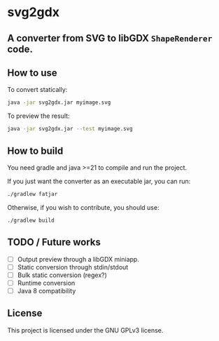 # svg2gdx
## A converter from SVG to libGDX `ShapeRenderer` code.

## How to use
To convert statically:
```bash
java -jar svg2gdx.jar myimage.svg
```

To preview the result:
```bash
java -jar svg2gdx.jar --test myimage.svg
```

## How to build
You need gradle and java >=21 to compile and run the project.

If you just want the converter as an executable jar, you can run:
```bash
./gradlew fatjar
```

Otherwise, if you wish to contribute, you should use:
```bash
./gradlew build
```

## TODO / Future works
- [ ] Output preview through a libGDX miniapp.
- [ ] Static conversion through stdin/stdout
- [ ] Bulk static conversion (regex?)
- [ ] Runtime conversion
- [ ] Java 8 compatibility

## License
This project is licensed under the GNU GPLv3 license.
